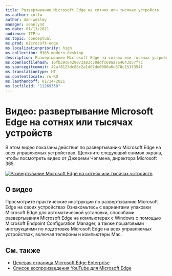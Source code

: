 ```yaml
---
title: Развертывание Microsoft Edge на сотнях или тысячах устройств
ms.author: collw
author: dan-wesley
manager: seanlynd
ms.date: 01/13/2021
audience: ITPro
ms.topic: conceptual
ms.prod: microsoft-edge
ms.localizationpriority: high
ms.collection: M365-modern-desktop
description: Развертывание Microsoft Edge на сотнях или тысячах устройств
ms.openlocfilehash: 16fb39c6429073a83c30ddfc69aa764643d57f7c
ms.sourcegitcommit: 42af8123dc86c2a1d07de0080a6c878c151f354f
ms.translationtype: HT
ms.contentlocale: ru-RU
ms.lasthandoff: 01/14/2021
ms.locfileid: "11269358"
---
```

# Видео: развертывание Microsoft Edge на сотнях или тысячах устройств

В этом видео показаны действия по развертыванию Microsoft Edge на всех управляемых устройствах. Щелкните следующий снимок экрана, чтобы посмотреть видео от Джереми Чэпмена, директора Microsoft 365.

[![Развертывание Microsoft Edge на сотнях или тысячах устройств](media/microsoft-edge-video-deploy/0.png)](http://www.youtube.com/watch?v=o90UsN6g6NE "Deploy Microsoft Edge to hundreds or thousands of devices")

## О видео

Просмотрите практические инструкции по развертыванию Microsoft Edge на своих устройствах Ознакомьтесь с вариантами упаковки Microsoft Edge для автоматической установки, способами развертывания Microsoft Edge на компьютерах с Windows с помощью Microsoft Endpoint Configuration Manager, а также пошаговыми инструкциями по подготовке Microsoft Edge на всех управляемых устройствах, включая телефоны и компьютеры Mac.

## См. также

- [Целевая страница Microsoft Edge Enterprise](https://aka.ms/EdgeEnterprise)
- [Список воспроизведения YouTube для Microsoft Edge](https://www.youtube.com/playlist?list=PLXtHYVsvn_b-uXh1tMeYpT-0iD8tD3tFy)
